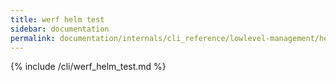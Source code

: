 ```yaml
---
title: werf helm test
sidebar: documentation
permalink: documentation/internals/cli_reference/lowlevel-management/helm/test.html
---
```


{% include /cli/werf_helm_test.md %}
